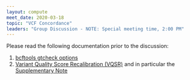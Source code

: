 ```yaml
---
layout: compute
meet_date: 2020-03-18
topic: "VCF Concordance"
leaders: "Group Discussion - NOTE: Special meeting time, 2:00 PM"
---
```


Please read the following documentation prior to the discussion:

1. [bcftools gtcheck options](http://samtools.github.io/bcftools/bcftools.html#gtcheck)
2. [Variant Quality Score Recalibration (VQSR)](https://www.nature.com/articles/ng.3612) and in particular the [Supplementary Note](https://static-content.springer.com/esm/art%3A10.1038%2Fng.3612/MediaObjects/41588_2016_BFng3612_MOESM9_ESM.pdf)

